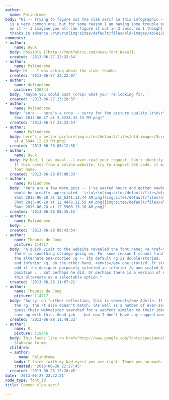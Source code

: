 ```yaml
---
author:
  name: Palindrome
body: "Hi -- trying to figure out the slab serif in this infographic --  I think this
  is a very common one, but for some reason I am having some trouble putting my finger
  on it -- I imagine you all can figure it out in 2 secs, so I thought I'd post --
  thanks in advance.\r\n\r\n[img:sites/default/files/old-images/ab5e15a72b6ca47d742520507a73ed44_6014.jpg]"
comments:
- author:
    name: Ryuk
  body: Possibly [[http://fontfabric.com/nexa-font|Nexa]].
  created: '2013-06-27 22:32:54'
- author:
    name: Palindrome
  body: Hi -- I was asking about the slab- thanks.
  created: '2013-06-27 23:22:07'
- author:
    name: defiantone
    picture: 126244
  body: 'maybe you could post (crop) what you''re looking for. '
  created: '2013-06-27 23:28:37'
- author:
    name: Palindrome
  body: "sure -- here's a crop -- sorry for the picture quality.\r\n\r\n[img:sites/default/files/old-images/Screen
    Shot 2013-06-27 at 3_6233.32.15 PM.png]"
  created: '2013-06-27 23:32:54'
- author:
    name: Palindrome
  body: here's a better picture[img:sites/default/files/old-images/Screen Shot 2013-06-27
    at 4_5944.12.13 PM.png]
  created: '2013-06-28 00:12:38'
- author:
    name: Ryuk
  body: My bad, I (as usual...) over-read your request. Can't identify the slab BTW.
    If this comes from a online website, try to inspect CSS code, it might reveal
    font name.
  created: '2013-06-28 07:08:33'
- author:
    name: Palindrome
  body: "here are a few more pics -- i've wasted hours and gotten nowhere -- any help
    would be greatly appreciated --\r\n\r\n[img:sites/default/files/old-images/bestimage_3849.png][img:sites/default/files/old-images/Screen
    Shot 2013-06-28 at 12_6341.12.44 AM.png][img:sites/default/files/old-images/Screen
    Shot 2013-06-28 at 12_4478.12.59 AM.png][img:sites/default/files/old-images/Screen
    Shot 2013-06-28 at 12_5900.13.16 AM.png]"
  created: '2013-06-28 08:35:15'
- author:
    name: Palindrome
  body: .
  created: '2013-06-28 08:43:54'
- author:
    name: Theunis de Jong
    picture: 114717
  body: "A quick visit to the website revealed the font name: <a href=\"http://www.myfonts.com/fonts/type-together/adelle/\">Adelle</a>.\r\n\r\nHowever,
    there is something strange going on. For some reason I cannot find a variant with
    the alternate one-storied /g -- its default /g is double-storied. The superior
    and inferior /g, on the other hand, <em>is</em> one-storied. It strikes me as
    odd if the designer purposely selected an inferior /g and scaled & moved it into
    position ... But perhaps he did. Or perhaps there is a version of Adelle with
    this alternate as a selectable option."
  created: '2013-06-28 11:07:21'
- author:
    name: Theunis de Jong
    picture: 114717
  body: "Sorry: on further reflection, this is <em>not</em> Adelle. It's not just
    the /g, the /t also doesn't match. (As well as a number of ever-so-slightly differences.)\r\n\r\nI
    guess their webmeister searched for a webfont similar to their identity font and
    came up with this. Good job -- but now I don't have any suggestions left."
  created: '2013-06-28 11:48:32'
- author:
    name: R.
    picture: 119345
  body: This looks like <a href="http://www.google.com/fonts/specimen/Roboto+Slab">Roboto
    Slab</a> to me.
  children:
  - author:
      name: Palindrome
    body: I think (with my bad eyes) you are right! Thank you so much.
    created: '2013-06-28 22:27:45'
  created: '2013-06-28 12:20:45'
date: '2013-06-27 22:22:21'
node_type: font_id
title: Common slab serif

---
```


